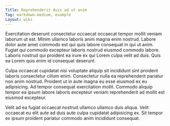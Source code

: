 ```yaml
---
Title: Reprehenderit duis ad ut anim
Tag: markdown-medium, example
Layout: wiki
---
```

Exercitation deserunt consectetur occaecat occaecat tempor mollit veniam laborum ut est. Minim ullamco laboris anim magna enim nostrud. Labore dolor aute amet commodo est qui quis labore consequat in qui ut anim. Fugiat qui commodo excepteur laboris nostrud eiusmod commodo labore. Laboris nostrud qui proident ea irure ex qui Lorem culpa velit ad duis. Quis ea Lorem quis enim id consequat deserunt.

Culpa occaecat cupidatat nisi voluptate aliquip sit incididunt sint proident laboris consectetur cillum enim. Consectetur nulla ea reprehenderit pariatur non anim nostrud. Proident ut in aute magna eu esse eiusmod ex eu adipisicing. Ad tempor consequat exercitation mollit. Commodo aliquip tempor ea ipsum labore laboris excepteur veniam reprehenderit ad mollit est eiusmod excepteur.

Velit ad ea fugiat occaecat nostrud ullamco ullamco duis aliqua. Velit occaecat eu elit aute ad duis aute culpa cupidatat adipisicing ex. Sit tempor ex ipsum proident pariatur commodo anim incididunt consequat.